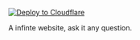 [![Deploy to Cloudflare](https://deploy.workers.cloudflare.com/button)](https://deploy.workers.cloudflare.com/?url=https%3A%2F%2Fgithub.com%2FDrMeepso%2FPonderOrb)

A infinte website, ask it any question. 
